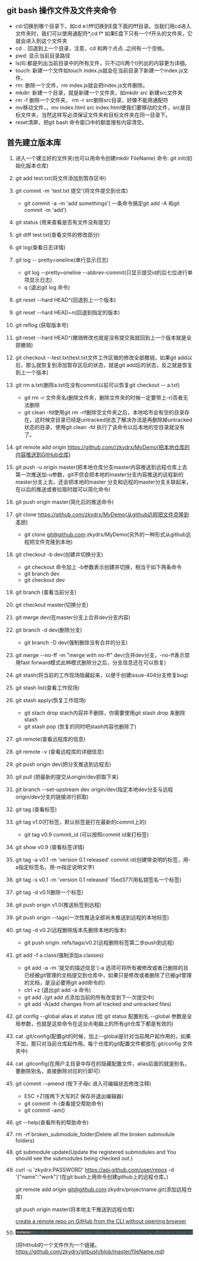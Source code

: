 ## git bash 操作文件及文件夹命令

- cd:切换到哪个目录下，如cd e:\fff切换到E盘下面的fff目录。当我们用cd进入文件夹时，我们可以使用通配符*,cd f* 如果E盘下只有一个f开头的文件夹，它就会进入到这个文件夹
- cd .. 回退到上一个目录，注意，cd 和两个点点..之间有一个空格。
- pwd: 显示当前目录路径
- ls(ll):都是列出当前目录中的所有文件，只不过ll(两个l)列出的内容更为详细。
- touch: 新建一个文件如touch index.js就会在当前目录下新建一个index.js文件。
- rm: 删除一个文件，rm index.js就会把index.js文件删除。
- mkdir: 新建一个目录，就是新建一个文件夹，如mkdir src 新建src文件夹
- rm -f 删除一个文件夹， rm -r src删除src目录，好像不能用通配符
- mv移动文件，，mv index.html src index.html使我们要移动的文件，src是目标文件夹，当然这样写必须保证文件夹和目标文件夹在同一目录下。
- reset清屏，把git bash 命令窗口中的额度搜有内容清空。
## 首先建立版本库

1. 进入一个建立好的文件夹(也可以用命令创建mkdir FileName) 
  命令: git init(初始化版本仓库)

2. git add test.txt(将文件添加到暂存区中)

3. git commit -m 'test.txt 提交'(将文件提交到仓库)
   - git commit -a -m 'add somethings'( 一条命令搞定git add -A 和git commit -m 'add')

4. git status (用来查看是否有文件没有提交)

5. git diff test.txt(查看文件的修改部分)

6. git log(查看日志详情)

7. git log --  pretty=oneline(单行显示日志)
    - git log --pretty=oneline --abbrev-commit(只显示提交id的后七位进行单项显示日志)
    - q (退出git log 命令)

8. git reset --hard HEAD^(回退到上一个版本)

9. git reset --hard HEAD~n(回退到指定的版本)

10. git reflog (获取版本号)

11. git reset --hard HEAD^(撤销修改也就是没有提交我就回到上一个版本就是全部撤销)

12. git checkout --test.txt(test.txt文件工作区做的修改全部撤销，如果git add以后，那么就恢复到添加暂存区后的状态，就是git add后的状态，反之就是恢复到上一个版本)

13. git rm a.txt(删除a.txt在没有commit以前可以恢复git checkout -- a.txt)
    - git rm -r 文件夹名(删除文件夹，删除文件夹的时候一定要带上-r)否者无法删除
    - git clean -fd使用git rm -rf删除空文件夹之后，本地哈市会有空的目录存在，这时候空目录已经是untracked状态了解决办法是再删除掉untracked状态的目录，使用git clean -fd 执行了该命令以后本地的空目录就没有了。

14. git remote add origin https://github.com//zkydrx/MyDemo(把本地仓库的内容推送到GitHub仓库)

15. git push -u origin master(把本地仓库分支master内容推送到远程仓库上去 第一次推送加-u参数，git不但会把本地的master分支内容推送的远程新的master分支上去，还会把本地的master 分支和远程的master分支关联起来，在以后的推送或者拉取时就可以简化命令)

16. git push origin master(简化后的推送命令)

17. git clone https://github.com/zkydrx/MyDemo(从github远程把文件克隆到本地)
    - git clone git@github.com:zkydrx/MyDemo(另外的一种形式从github远程把文件克隆到本地)

18. git checkout -b dev(创建并切换分支)
    - git checkout 命令加上 -b参数表示创建并切换，相当于如下两条命令
    - git branch dev
    - git checkout dev

19. git branch (查看当前分支)

20. git checkout master(切换分支)

21. git merge dev(在master分支上合并dev分支内容)

22. git branch -d dev(删除分支)
    - git branch -D dev(强制删除没有合并的分支)

23. git merge --no-ff -m "merge with no-ff" dev(合并dev分支，-no-ff表示禁用fast forward模式此种模式删除分之后，分支信息还在可以恢复)

24. git stash(将当前的工作现场隐藏起来，以便于创建issue-404分支修复bug)

25. git stash list(查看工作现场)

26. git stash apply(恢复工作现场)
    - git stach drop stach内容并不删除，你需要使用git stash drop 来删除stash
    - git stash pop (恢复的同时吧stash内容也删除了)

27. git remote(查看远程库的信息)

28. git remote -v (查看远程库的详细信息)

29. git push origin dev(把分支推送到远程去)

30. git pull (把最新的提交从origin/dev抓取下来)

31. git branch --set-upstream dev origin/dev(指定本地dev分支与远程origin/dev分支的链接进行抓取)

32. git tag (查看标签)

33. git tag v1.0(打标签，默认标签是打在最新的commit上的)
    - git tag v0.9 commit_id (可以按照commit id来打标签)

34. git show v0.9 (查看标签详情)

35. git tag -a v0.1 -m 'version 0.1 released' commit id(创建带说明的标签，用-a指定标签名，用-m指定说明文字)

36. git tag -s v0.1 -m 'version 0.1 released' 15ed377(用私钥签名一个标签)

37. git tag -d v0.1(删除一个标签)

38. git push origin v1.0(推送标签到远程)

39. git push origin --tags(一次性推送全部尚未推送到远程的本地标签)

40. git tag -d v0.2(远程删除版本先删除本地的版本)
    - git push origin  :refs/tags/v0.2(远程删除标签第二步push到远程)

41. git add -f a.class(强制添加a.classes)
    - git add -a -m '提交的描述信息'(-a 选项可将所有被修改或者已删除的且已经被git管理的文档提交到仓库中，如果只是修改或者删除了已被git管理的文档，是没必要用git add命令的)
    - ctrl +z (退出git add -a 命令)
    - git add **.**(git add 点添加当前的所有改变到下一次提交中)
    - git add -A(add changes from all tracked and untracked files)

42. git config --global alias.st status (给 git status 配置别名 --global 参数是全局参数，也就是这些命令在这台点电脑上的所有git仓库下都是有效的)

43. cat .git/config(配置git的时候，加上--global是针对当前用户起作用的，如果不加，那只对当前仓库起作用。每个仓库的git配置文件都放在.git/config 文件夹中)

44. cat .gitconfig(在用户主目录中存在的隐藏配置文件，alias后面的就是别名，要删除别名，直接删除对应的行即可)

45. git commit --amend (按下子母c 进入可编辑状态修改注释)
    - ESC +Z(按两下大写的Z 保存并退出编辑器)
    - git commit -h (查看提交帮助命令)
    - git commit -am()

46. git --help(查看所有的帮助命令)

47. rm -rf broken_submodule_folder(Delete all the broken submodule folders)

48. git submodule update(Update the registered submodules and You should see the submodules being checked out.)

49. curl  -u 'zkydrx:PASSWORD'  https://api.github.com/user/repos -d '{"name":"work"}'(在git bush上用命令创建github上的远程仓库。)

    git remote add origin git@github.com:zkydrx/projectname.git(添加远程仓库)

    git push origin master(将本地主干推送到远程仓库)

    [create a remote repo on GitHub from the CLI without opening browser](https://github.com/zkydrx/gitbush/blob/master/create%20a%20remote%20repo%20on%20GitHub%20from%20the%20CLI%20without%20opening%20browser.md)

50. ![link.png](https://github.com/zkydrx/images/blob/master/think/link.png?raw=true)

    (将hithub的一个文件作为一个链接。https://github.com/zkydrx/gitbush/blob/master/fileName.md)

    ​

    ​